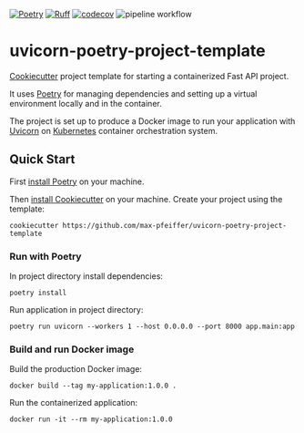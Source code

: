 [![Poetry](https://img.shields.io/endpoint?url=https://python-poetry.org/badge/v0.json)](https://python-poetry.org/)
[![Ruff](https://img.shields.io/endpoint?url=https://raw.githubusercontent.com/astral-sh/ruff/main/assets/badge/v2.json)](https://github.com/astral-sh/ruff)
[![codecov](https://codecov.io/gh/max-pfeiffer/uvicorn-poetry-fastapi-project-template/graph/badge.svg?token=OFQU8YVFAR)](https://codecov.io/gh/max-pfeiffer/uvicorn-poetry-fastapi-project-template)
![pipeline workflow](https://github.com/max-pfeiffer/uvicorn-poetry-project-template/actions/workflows/pipeline.yml/badge.svg)
# uvicorn-poetry-project-template
[Cookiecutter](https://github.com/cookiecutter/cookiecutter) project template for starting a containerized Fast API project.

It uses [Poetry](https://python-poetry.org/) for managing dependencies and setting up a virtual environment locally and in the container.

The project is set up to produce a Docker image to run your application with [Uvicorn](https://github.com/encode/uvicorn) on [Kubernetes](https://kubernetes.io/) container orchestration system.


## Quick Start
First [install Poetry](https://python-poetry.org/docs/#installation) on your machine.

Then [install Cookiecutter](https://cookiecutter.readthedocs.io/en/latest/installation.html) on your machine. Create your project using the template:
```shell
cookiecutter https://github.com/max-pfeiffer/uvicorn-poetry-project-template
```

### Run with Poetry
In project directory install dependencies:
```shell
poetry install
```
Run application in project directory:
```shell
poetry run uvicorn --workers 1 --host 0.0.0.0 --port 8000 app.main:app
```

### Build and run Docker image
Build the production Docker image:
```shell
docker build --tag my-application:1.0.0 .
```
Run the containerized application:
```shell
docker run -it --rm my-application:1.0.0
```
